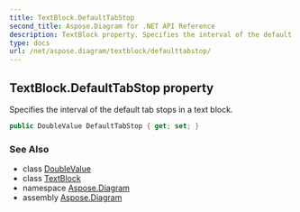 ```yaml
---
title: TextBlock.DefaultTabStop
second_title: Aspose.Diagram for .NET API Reference
description: TextBlock property. Specifies the interval of the default tab stops in a text block
type: docs
url: /net/aspose.diagram/textblock/defaulttabstop/
---
```

## TextBlock.DefaultTabStop property

Specifies the interval of the default tab stops in a text block.

```csharp
public DoubleValue DefaultTabStop { get; set; }
```

### See Also

* class [DoubleValue](../../doublevalue/)
* class [TextBlock](../)
* namespace [Aspose.Diagram](../../textblock/)
* assembly [Aspose.Diagram](../../../)


